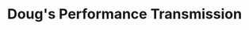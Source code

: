 ---
title: "Doug's Performance Transmission"
url: /apache-junction/dougs-performance-transmission/
shop: car repair
---